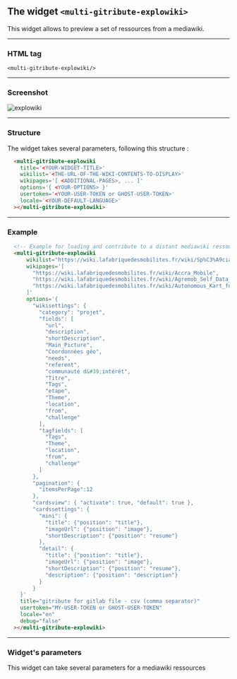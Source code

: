 
## The widget  `<multi-gitribute-explowiki>`

This widget allows to preview a set of ressources from a mediawiki.

---

### HTML tag

`<multi-gitribute-explowiki/>`

---

### Screenshot

![explowiki](https://raw.githubusercontent.com/multi-coop/gitribute-documentation-content/main/images/screenshots/explowiki-preview-01.png)

---

### Structure

The widget takes several parameters, following this structure :

```html
  <multi-gitribute-explowiki 
    title='<YOUR-WIDGET-TITLE>'
    wikilist='<THE-URL-OF-THE-WIKI-CONTENTS-TO-DISPLAY>'
    wikipages='[ <ADDITIONAL-PAGES>, ... ]'
    options='{ <YOUR-OPTIONS> }'
    usertoken='<YOUR-USER-TOKEN or GHOST-USER-TOKEN>'
    locale='<YOUR-DEFAULT-LANGUAGE>'
  ></multi-gitribute-explowiki>
```

---

### Example

```html
  <!-- Example for loading and contribute to a distant mediawiki ressource -->
  <multi-gitribute-explowiki
      wikilist="https://wiki.lafabriquedesmobilites.fr/wiki/Sp%C3%A9cial:WfExplore?title=Sp%C3%A9cial%3AWfExplore&page=1&wf-expl-Category-Projet=on&wf-expl-Page_creator-fulltext=&wf-expl-Tags="
      wikipages='[
        "https://wiki.lafabriquedesmobilites.fr/wiki/Accra_Mobile",
        "https://wiki.lafabriquedesmobilites.fr/wiki/Agremob_Self_Data_Territorial_La_Rochelle",
        "https://wiki.lafabriquedesmobilites.fr/wiki/Autonomous_Kart_for_Student"
      ]'
      options='{
        "wikisettings": {
          "category": "projet",
          "fields": [
            "url",
            "description",
            "shortDescription",
            "Main_Picture",
            "Coordonnées géo",
            "needs",
            "referent",
            "communauté d&#39;intérêt",
            "Titre",
            "Tags",
            "etape",
            "Theme",
            "location",
            "from",
            "challenge"
          ],
          "tagfields": [
            "Tags",
            "Theme",
            "location",
            "from",
            "challenge"
          ]
        },
        "pagination": {
          "itemsPerPage":12
        },
        "cardsview": { "activate": true, "default": true },
        "cardssettings": {
          "mini": {
            "title": {"position": "title"},
            "imageUrl": {"position": "image"},
            "shortDescription": {"position": "resume"}
          },
          "detail": {
            "title": {"position": "title"},
            "imageUrl": {"position": "image"},
            "shortDescription": {"position": "resume"},
            "description": {"position": "description"}
          }
        }
    }'
    title="gitribute for gitlab file - csv (comma separator)" 
    usertoken="MY-USER-TOKEN or GHOST-USER-TOKEN"
    locale="en"
    debug="false"
  ></multi-gitribute-explowiki>
```

---

### Widget's parameters

This widget can take several parameters for a mediawiki ressources
